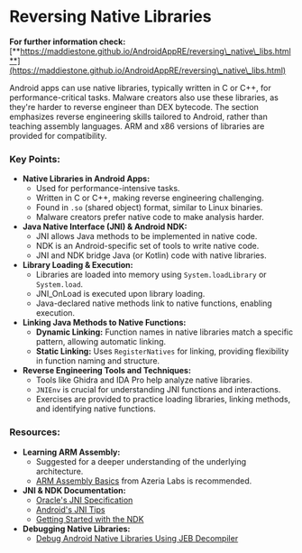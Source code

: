 # Reversing Native Libraries



**For further information check:** [**https://maddiestone.github.io/AndroidAppRE/reversing\_native\_libs.html**](https://maddiestone.github.io/AndroidAppRE/reversing\_native\_libs.html)

Android apps can use native libraries, typically written in C or C++, for performance-critical tasks. Malware creators also use these libraries, as they're harder to reverse engineer than DEX bytecode. The section emphasizes reverse engineering skills tailored to Android, rather than teaching assembly languages. ARM and x86 versions of libraries are provided for compatibility.

### Key Points:

* **Native Libraries in Android Apps:**
  * Used for performance-intensive tasks.
  * Written in C or C++, making reverse engineering challenging.
  * Found in `.so` (shared object) format, similar to Linux binaries.
  * Malware creators prefer native code to make analysis harder.
* **Java Native Interface (JNI) & Android NDK:**
  * JNI allows Java methods to be implemented in native code.
  * NDK is an Android-specific set of tools to write native code.
  * JNI and NDK bridge Java (or Kotlin) code with native libraries.
* **Library Loading & Execution:**
  * Libraries are loaded into memory using `System.loadLibrary` or `System.load`.
  * JNI\_OnLoad is executed upon library loading.
  * Java-declared native methods link to native functions, enabling execution.
* **Linking Java Methods to Native Functions:**
  * **Dynamic Linking:** Function names in native libraries match a specific pattern, allowing automatic linking.
  * **Static Linking:** Uses `RegisterNatives` for linking, providing flexibility in function naming and structure.
* **Reverse Engineering Tools and Techniques:**
  * Tools like Ghidra and IDA Pro help analyze native libraries.
  * `JNIEnv` is crucial for understanding JNI functions and interactions.
  * Exercises are provided to practice loading libraries, linking methods, and identifying native functions.

### Resources:

* **Learning ARM Assembly:**
  * Suggested for a deeper understanding of the underlying architecture.
  * [ARM Assembly Basics](https://azeria-labs.com/writing-arm-assembly-part-1/) from Azeria Labs is recommended.
* **JNI & NDK Documentation:**
  * [Oracle's JNI Specification](https://docs.oracle.com/javase/7/docs/technotes/guides/jni/spec/jniTOC.html)
  * [Android's JNI Tips](https://developer.android.com/training/articles/perf-jni)
  * [Getting Started with the NDK](https://developer.android.com/ndk/guides/)
* **Debugging Native Libraries:**
  * [Debug Android Native Libraries Using JEB Decompiler](https://medium.com/@shubhamsonani/how-to-debug-android-native-libraries-using-jeb-decompiler-eec681a22cf3)


